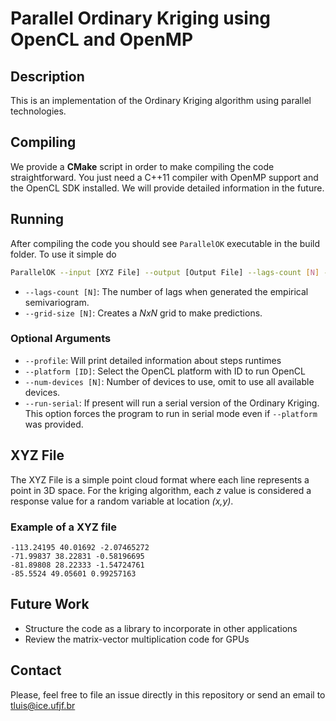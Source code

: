 # Parallel Ordinary Kriging using OpenCL and OpenMP

## Description
This is an implementation of the Ordinary Kriging algorithm using parallel technologies.

## Compiling
We provide a **CMake** script in order to make compiling the code straightforward. You just need a C++11 compiler with OpenMP support and the OpenCL SDK installed. We will provide detailed information in the future.

## Running
After compiling the code you should see `ParallelOK` executable in the build folder. To use it simple do

```bash
ParallelOK --input [XYZ File] --output [Output File] --lags-count [N] --grid-size [N]
```

- `--lags-count [N]`: The number of lags when generated the empirical semivariogram.
- `--grid-size [N]`: Creates a *NxN* grid to make predictions.

### Optional Arguments
- `--profile`: Will print detailed information about steps runtimes
- `--platform [ID]`: Select the OpenCL platform with ID to run OpenCL
- `--num-devices [N]`: Number of devices to use, omit to use all available devices.
- `--run-serial`: If present will run a serial version of the Ordinary Kriging. This option forces the program to run in serial mode even if `--platform` was provided.

## XYZ File
The XYZ File is a simple point cloud format where each line represents a point in 3D space. For the kriging algorithm, each *z* value is considered a response value for a random variable at location *(x,y)*.

### Example of a XYZ file
```
-113.24195 40.01692 -2.07465272
-71.99837 38.22831 -0.58196695
-81.89808 28.22333 -1.54724761
-85.5524 49.05601 0.99257163
```

## Future Work
- Structure the code as a library to incorporate in other applications
- Review the matrix-vector multiplication code for GPUs

## Contact
Please, feel free to file an issue directly in this repository or send an email to [tluis@ice.ufjf.br](mailto:tluis@ice.ufjf.br)